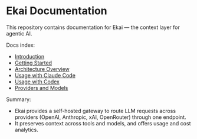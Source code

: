 # Ekai Documentation

This repository contains documentation for Ekai — the context layer for agentic AI.

Docs index:
- [Introduction](intro.md)
- [Getting Started](getting-started.md)
- [Architecture Overview](architecture-overview.md)
- [Usage with Claude Code](USAGE_WITH_CLAUDE_CODE.md)
- [Usage with Codex](USAGE_WITH_CODEX.md)
- [Providers and Models](providers-and-models.md)


Summary:
- Ekai provides a self-hosted gateway to route LLM requests across providers (OpenAI, Anthropic, xAI, OpenRouter) through one endpoint.
- It preserves context across tools and models, and offers usage and cost analytics.
